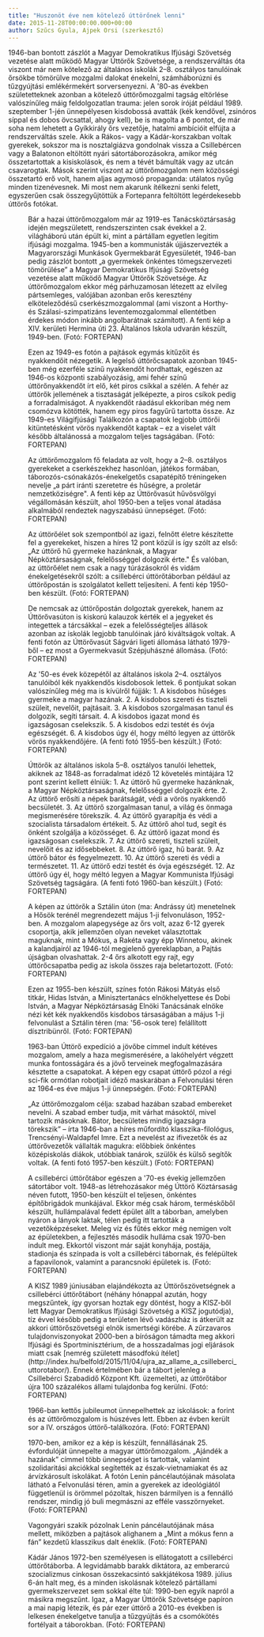 ```yaml
---
title: "Huszonöt éve nem kötelező úttörőnek lenni"
date: 2015-11-28T00:00:00.000+00:00
author: Szűcs Gyula, Ajpek Orsi (szerkesztő)
---
```


1946-ban bontott zászlót a Magyar Demokratikus Ifjúsági Szövetség vezetése alatt működő Magyar Úttörők Szövetsége, a rendszerváltás óta viszont már nem kötelező az általános iskolák 2–8. osztályos tanulóinak őrsökbe tömörülve mozgalmi dalokat énekelni, számháborúzni és tűzgyújtási emlékérmekért sorversenyezni. A '80-as években születetteknek azonban a kötelező úttörőmozgalmi tagság eltörlése valószínűleg máig feldolgozatlan trauma: jelen sorok íróját például 1989. szeptember 1-jén ünnepélyesen kisdobossá avatták (kék kendővel, zsinóros síppal és dobos övcsattal, ahogy kell), be is magolta a 6 pontot, de már soha nem lehetett a Gyíkkirály őrs vezetője, hatalmi ambícióit elfújta a rendszerváltás szele. Akik a Rákos- vagy a Kádár-korszakban voltak gyerekek, sokszor ma is nosztalgiázva gondolnak vissza a Csillebércen vagy a Balatonon eltöltött nyári sátortáborozásokra, amikor még összetartottak a kisiskolások, és nem a tévét bámulták vagy az utcán csavarogtak. Mások szerint viszont az úttörőmozgalom nem közösségi összetartó erő volt, hanem aljas agymosó propaganda: utálatos nyűg minden tizenévesnek. Mi most nem akarunk ítélkezni senki felett, egyszerűen csak összegyűjtöttük a Fortepanra feltöltött legérdekesebb úttörős fotókat.

<figure>
<img src="/images/10264879_fb6cc0fc63823a72b0797c0e7045c15f_wm.jpg" alt="" />
<figcaption>Bár a hazai úttörőmozgalom már az 1919-es Tanácsköztársaság idején megszületett, rendszerszinten csak évekkel a 2. világháború után épült ki, mint a pártállam egyetlen legitim ifjúsági mozgalma. 1945-ben a kommunisták újjászervezték a Magyarországi Munkások Gyermekbarát Egyesületét, 1946-ban pedig zászlót bontott „a gyermekek önkéntes tömegszervezeti tömörülése” a Magyar Demokratikus Ifjúsági Szövetség vezetése alatt működő Magyar Úttörők Szövetsége. Az úttörőmozgalom ekkor még párhuzamosan létezett az elvileg pártsemleges, valójában azonban erős keresztény elköteleződésű cserkészmozgalommal (ami viszont a Horthy- és Szálasi-szimpatizáns leventemozgalommal ellentétben érdekes módon inkább angolbarátnak számított). A fenti kép a XIV. kerületi Hermina úti 23. Általános Iskola udvarán készült, 1949-ben. (Fotó: FORTEPAN)</figcaption>
</figure>

<figure>
<img src="/images/10264877_271d05c0083a6574ea3dee1e35b166c7_wm.jpg" alt="" />
<figcaption>Ezen az 1949-es fotón a pajtások egymás kitűzőit és nyakkendőit nézegetik. A legelső úttörőcsapatok azonban 1945-ben még ezerféle színű nyakkendőt hordhattak, egészen az 1946-os központi szabályozásig, ami fehér színű úttörőnyakkendőt írt elő, két piros csíkkal a szélén. A fehér az úttörők jellemének a tisztaságát jelképezte, a piros csíkok pedig a forradalmiságot. A nyakkendőt ráadásul ekkoriban még nem csomózva kötötték, hanem egy piros fagyűrű tartotta össze. Az 1949-es Világifjúsági Találkozón a csapatok legjobb úttörői kitüntetésként vörös nyakkendőt kaptak – ez a viselet vált később általánossá a mozgalom teljes tagságában. (Fotó: FORTEPAN)</figcaption>
</figure>

<figure>
<img src="/images/10264851_19fb2b19594d318a839e3bed20165eb3_wm.jpg" alt="" />
<figcaption>Az úttörőmozgalom fő feladata az volt, hogy a 2–8. osztályos gyerekeket a cserkészekhez hasonlóan, játékos formában, táborozós-csónakázós-énekelgetős csapatépítő tréningeken nevelje „a párt iránti szeretetre és hűségre, a proletár nemzetköziségre". A fenti kép az Úttörővasút hűvösvölgyi végállomásán készült, ahol 1950-ben a teljes vonal átadása alkalmából rendeztek nagyszabású ünnepséget. (Fotó: FORTEPAN)</figcaption>
</figure>

<figure>
<img src="/images/10264907_3387269b1f36e1ca4fc9b042795c091b_wm.jpg" alt="" />
<figcaption>Az úttörőélet sok szempontból az igazi, felnőtt életre készítette fel a gyerekeket, hiszen a híres 12 pont közül is így szólt az első: „Az úttörő hű gyermeke hazánknak, a Magyar Népköztársaságnak, felelősséggel dolgozik érte." És valóban, az úttörőélet nem csak a nagy túrázásokról és vidám énekelgetésekről szólt: a csillebérci úttörőtáborban például az úttörőpostán is szolgálatot kellett teljesíteni. A fenti kép 1950-ben készült. (Fotó: FORTEPAN)</figcaption>
</figure>

<figure>
<img src="/images/10264857_0d501b2ee63875026fc7dcbfb033be22_wm.jpg" alt="" />
<figcaption>De nemcsak az úttörőpostán dolgoztak gyerekek, hanem az Úttörővasúton is kiskorú kalauzok kérték el a jegyeket és integettek a tárcsákkal – ezek a felelősségteljes állások azonban az iskolák legjobb tanulóinak járó kiváltságok voltak. A fenti fotón az Úttörővasút Ságvári ligeti állomása látható 1979-ből – ez most a Gyermekvasút Szépjuhászné állomása. (Fotó: FORTEPAN)</figcaption>
</figure>

<figure>
<img src="/images/10264891_beb96ef47d739ed9663c68c45cc8deac_wm.jpg" alt="" />
<figcaption>Az '50-es évek közepétől az általános iskola 2–4. osztályos tanulóiból kék nyakkendős kisdobosok lettek. 6 pontjukat sokan valószínűleg még ma is kívülről fújják: 1. A kisdobos hűséges gyermeke a magyar hazának. 2. A kisdobos szereti és tiszteli szüleit, nevelőit, pajtásait. 3. A kisdobos szorgalmasan tanul és dolgozik, segíti társait. 4. A kisdobos igazat mond és igazságosan cselekszik. 5. A kisdobos edzi testét és óvja egészségét. 6. A kisdobos úgy él, hogy méltó legyen az úttörők vörös nyakkendőjére. (A fenti fotó 1955-ben készült.) (Fotó: FORTEPAN)</figcaption>
</figure>

<figure>
<img src="/images/10264875_4af5260a883bdb4f684373e5421e8112_wm.jpg" alt="" />
<figcaption>Úttörők az általános iskola 5–8. osztályos tanulói lehettek, akiknek az 1848-as forradalmat idéző 12 követelés mintájára 12 pont szerint kellett élniük: 1. Az úttörő hű gyermeke hazánknak, a Magyar Népköztársaságnak, felelősséggel dolgozik érte. 2. Az úttörő erősíti a népek barátságát, védi a vörös nyakkendő becsületét. 3. Az úttörő szorgalmasan tanul, a világ és önmaga megismerésére törekszik. 4. Az úttörő gyarapítja és védi a szocialista társadalom értékeit. 5. Az úttörő ahol tud, segít és önként szolgálja a közösséget. 6. Az úttörő igazat mond és igazságosan cselekszik. 7. Az úttörő szereti, tiszteli szüleit, nevelőit és az idősebbeket. 8. Az úttörő igaz, hű barát. 9. Az úttörő bátor és fegyelmezett. 10. Az úttörő szereti és védi a természetet. 11. Az úttörő edzi testét és óvja egészségét. 12. Az úttörő úgy él, hogy méltó legyen a Magyar Kommunista Ifjúsági Szövetség tagságára. (A fenti fotó 1960-ban készült.) (Fotó: FORTEPAN)</figcaption>
</figure>

<figure>
<img src="/images/10264897_b9ccf76208dc540322dadab5262ae41b_wm.jpg" alt="" />
<figcaption>A képen az úttörők a Sztálin úton (ma: Andrássy út) menetelnek a Hősök terénél megrendezett május 1-ji felvonuláson, 1952-ben. A mozgalom alapegysége az őrs volt, azaz 6-12 gyerek csoportja, akik jellemzően olyan neveket választottak maguknak, mint a Mókus, a Rakéta vagy épp Winnetou, akinek a kalandjairól az 1946-tól megjelenő gyereklapban, a Pajtás újságban olvashattak. 2-4 őrs alkotott egy rajt, egy úttörőcsapatba pedig az iskola összes raja beletartozott. (Fotó: FORTEPAN)</figcaption>
</figure>

<figure>
<img src="/images/10264849_6879a19c2d7499669df041c66632f2c0_wm.jpg" alt="" />
<figcaption>Ezen az 1955-ben készült, színes fotón Rákosi Mátyás első titkár, Hidas István, a Minisztertanács elnökhelyettese és Dobi István, a Magyar Népköztársaság Elnöki Tanácsának elnöke nézi két kék nyakkendős kisdobos társaságában a május 1-ji felvonulást a Sztálin téren (ma: '56-osok tere) felállított dísztribünről. (Fotó: FORTEPAN)</figcaption>
</figure>

<figure>
<img src="/images/10264863_e8b47a8ecb3d20b07df2e68123ea8116_wm.jpg" alt="" />
<figcaption>1963-ban Úttörő expedíció a jövőbe címmel indult kétéves mozgalom, amely a haza megismerésére, a lakóhelyért végzett munka fontosságára és a jövő terveinek megfogalmazására késztette a csapatokat. A képen egy csapat úttörő pózol a régi sci-fik ormótlan robotjait idéző maskarában a Felvonulási téren az 1964-es éve május 1-ji ünnepségén. (Fotó: FORTEPAN)</figcaption>
</figure>

<figure>
<img src="/images/10264869_72295a0c13051b540324cc787bef2e65_wm.jpg" alt="" />
<figcaption>„Az úttörőmozgalom célja: szabad hazában szabad embereket nevelni. A szabad ember tudja, mit várhat másoktól, mivel tartozik másoknak. Bátor, becsületes mindig igazságra törekszik” – írta 1946-ban a híres műfordító klasszika-filológus, Trencsényi-Waldapfel Imre. Ezt a nevelést az ifivezetők és az úttörővezetők vállalták magukra: előbbiek önkéntes középiskolás diákok, utóbbiak tanárok, szülők és külső segítők voltak. (A fenti fotó 1957-ben készült.) (Fotó: FORTEPAN)</figcaption>
</figure>

<figure>
<img src="/images/10264859_17417b9523069dab8b44b46702ed1ea6_wm.jpg" alt="" />
<figcaption>A csillebérci úttörőtábor egészen a '70-es évekig jellemzően sátortábor volt. 1948-as létrehozásakor még Úttörő Köztársaság néven futott, 1950-ben készült el teljesen, önkéntes építőbrigádok munkájával. Ekkor még csak három, terméskőből készült, hullámpalával fedett épület állt a táborban, amelyben nyáron a lányok laktak, télen pedig itt tartották a vezetőképzéseket. Meleg víz és fűtés ekkor még nemigen volt az épületekben, a fejlesztés második hulláma csak 1970-ben indult meg. Ekkortól viszont már saját konyhája, postája, stadionja és színpada is volt a csillebérci tábornak, és felépültek a fapavilonok, valamint a parancsnoki épületek is. (Fotó: FORTEPAN)</figcaption>
</figure>

<figure>
<img src="/images/10264893_18a185960864e6fbe8d99327383eefb6_wm.jpg" alt="" />
<figcaption>A KISZ 1989 júniusában elajándékozta az Úttörőszövetségnek a csillebérci úttörőtábort (néhány hónappal azután, hogy megszűntek, így gyorsan hoztak egy döntést, hogy a KISZ-ből lett Magyar Demokratikus Ifjúsági Szövetség a KISZ jogutódja), tíz évvel később pedig a területen lévő vadászház is átkerült az akkori úttörőszövetségi elnök ismertségi körébe. A zűrzavaros tulajdonviszonyokat 2000-ben a bíróságon támadta meg akkori Ifjúsági és Sportminisztérium, de a hosszadalmas jogi eljárások miatt csak [nemrég született másodfokú ítélet](http://index.hu/belfold/2015/11/04/ujra_az_allame_a_csilleberci_uttorotabor/). Ennek értelmében bár a tábort jelenleg a Csillebérci Szabadidő Központ Kft. üzemelteti, az úttörőtábor újra 100 százalékos állami tulajdonba fog kerülni. (Fotó: FORTEPAN)</figcaption>
</figure>

<figure>
<img src="/images/10264885_54d58cdfc10fa28ca3caaa8e57942981_wm.jpg" alt="" />
<figcaption>1966-ban kettős jubileumot ünnepelhettek az iskolások: a forint és az úttörőmozgalom is húszéves lett. Ebben az évben került sor a IV. országos úttörő-találkozóra. (Fotó: FORTEPAN)</figcaption>
</figure>

<figure>
<img src="/images/10264895_ff45a1b0b1ee22404a261ba4213bfd8d_wm.jpg" alt="" />
<figcaption>1970-ben, amikor ez a kép is készült, fennállásának 25. évfordulóját ünnepelte a magyar úttörőmozgalom. „Ajándék a hazának” címmel több ünnepséget is tartottak, valamint szolidaritási akciókkal segítették az észak-vietnamiakat és az árvízkárosult iskolákat. A fotón Lenin páncélautójának másolata látható a Felvonulási téren, amin a gyerekek az ideológiától függetlenül is örömmel pózoltak, hiszen bármilyen is a fennálló rendszer, mindig jó buli megmászni az efféle vasszörnyeket. (Fotó: FORTEPAN)</figcaption>
</figure>

<figure>
<img src="/images/10264901_8a7a810cc81613f9dec38f2cdfffac4d_wm.jpg" alt="" />
<figcaption>Vagongyári szakik pózolnak Lenin páncélautójának mása mellett, miközben a pajtások alighanem a „Mint a mókus fenn a fán” kezdetű klasszikus dalt éneklik. (Fotó: FORTEPAN)</figcaption>
</figure>

<figure>
<img src="/images/10264865_3c28fa735ca2b796615578f43ffdd921_wm.jpg" alt="" />
<figcaption>Kádár János 1972-ben személyesen is ellátogatott a csillebérci úttörőtáborba. A legvidámabb barakk diktátora, az emberarcú szocializmus cinkosan összekacsintó sakkjátékosa 1989. július 6-án halt meg, és a minden iskolásnak kötelező pártállami gyermekszervezet sem sokkal élte túl: 1990-ben egyik napról a másikra megszűnt. Igaz, a Magyar Úttörők Szövetsége papíron a mai napig létezik, és pár ezer úttörő a 2010-es években is lelkesen énekelgetve tanulja a tűzgyújtás és a csomókötés fortélyait a táborokban. (Fotó: FORTEPAN)</figcaption>
</figure>

